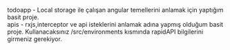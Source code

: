 todoapp - Local storage ile çalışan angular temellerini anlamak için yaptığım basit proje. <br />
apis - rxjs,interceptor ve api isteklerini anlamak adına yapmış olduğum basit proje. Kullanacaksınız /src/environments kısmında rapidAPI bilgilerini girmeniz gerekiyor.
